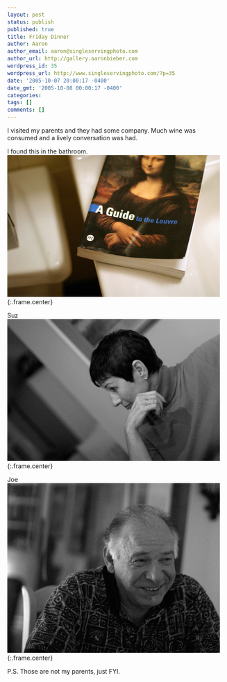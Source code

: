 ```yaml
---
layout: post
status: publish
published: true
title: Friday Dinner
author: Aaron
author_email: aaron@singleservingphoto.com
author_url: http://gallery.aaronbieber.com
wordpress_id: 35
wordpress_url: http://www.singleservingphoto.com/?p=35
date: '2005-10-07 20:00:17 -0400'
date_gmt: '2005-10-08 00:00:17 -0400'
categories:
tags: []
comments: []
---
```

I visited my parents and they had some company. Much wine was consumed
and a lively conversation was had.

I found this in the bathroom.
 ![](/ssp/07oct05-01.jpg){:.frame.center}

Suz
 ![](/ssp/07oct05-02.jpg){:.frame.center}

Joe
 ![](/ssp/07oct05-03.jpg){:.frame.center}

P.S. Those are not my parents, just FYI.

